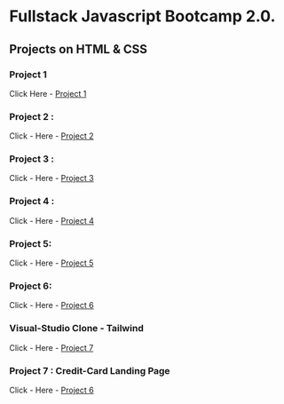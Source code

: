 # Fullstack Javascript Bootcamp 2.0.
## Projects on HTML & CSS

### Project 1

Click Here - [Project 1](https://github.com/saibhargav0701/FSJS-2.0/tree/main/Projects%20HTML%20%2B%20CSS/Project%201)


### Project 2 :

Click - Here - [Project 2](https://github.com/saibhargav0701/FSJS-2.0/tree/main/Projects%20HTML%20%2B%20CSS/Project%202)

### Project 3 :

Click - Here - [Project 3](https://github.com/saibhargav0701/FSJS-2.0/tree/main/Projects%20HTML%20%2B%20CSS/Project3)

### Project 4 :

Click - Here - [Project 4](https://github.com/saibhargav0701/FSJS-2.0/tree/main/Projects%20HTML%20%2B%20CSS/Project4)

### Project 5:

Click - Here - [Project 5](https://github.com/saibhargav0701/FSJS-2.0/tree/main/Projects%20HTML%20%2B%20CSS/Project5)

### Project 6:

Click - Here - [Project 6](https://github.com/saibhargav0701/FSJS-2.0/tree/main/Projects%20HTML%20%2B%20CSS/Project%206)

### Visual-Studio Clone - Tailwind

Click - Here - [Project 7](https://github.com/saibhargav0701/FSJS-2.0/tree/main/Projects%20HTML%20%2B%20CSS/VS%20Code%20Clone%20(Tailwind))

### Project 7 : Credit-Card Landing Page

Click - Here - [Project 6](https://github.com/saibhargav0701/FSJS-2.0/tree/main/Projects%20HTML%20%2B%20CSS/Project%207%20Credit-Card%20Landing%20Page/Credit%20Card%20Landing%20Page)
